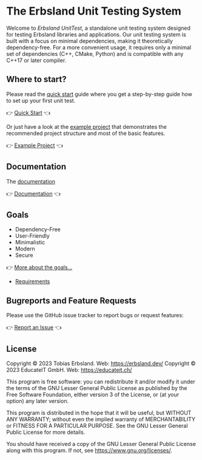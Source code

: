 # The Erbsland Unit Testing System

Welcome to *Erbsland UnitTest*, a standalone unit testing system designed for testing Erbsland libraries and applications. Our unit testing system is built with a focus on minimal dependencies, making it theoretically dependency-free. For a more convenient usage, it requires only a minimal set of dependencies (C++, CMake, Python) and is compatible with any C++17 or later compiler.

## Where to start?

Please read the [quick start](https://github.com/erbsland-dev/erbsland-unittest/wiki/Quick%20Start) guide where you get a step-by-step guide how to set up your first unit test.

👉 [Quick Start](https://github.com/erbsland-dev/erbsland-unittest/wiki/Quick%20Start) 👈

Or just have a look at the [example project](https://github.com/erbsland-dev/erbsland-unittest-example) that demonstrates the recommended project structure and most of the basic features.

👉 [Example Project](https://github.com/erbsland-dev/erbsland-unittest-example) 👈

## Documentation

The [documentation](https://github.com/erbsland-dev/erbsland-unittest/wiki/Documentation) 

👉 [Documentation](https://github.com/erbsland-dev/erbsland-unittest/wiki/Documentation) 👈

## Goals

- Dependency-Free
- User-Friendly
- Minimalistic
- Modern
- Secure

👉 [More about the goals...](https://github.com/erbsland-dev/erbsland-unittest/wiki/Goals)
- [Requirements](https://github.com/erbsland-dev/erbsland-unittest/wiki/Requirements)

## Bugreports and Feature Requests

Please use the GitHub issue tracker to report bugs or request features:

👉 [Report an Issue](https://github.com/erbsland-dev/erbsland-unittest/issues) 👈

## License

Copyright © 2023 Tobias Erbsland. Web: https://erbsland.dev/
Copyright © 2023 EducateIT GmbH. Web: https://educateit.ch/

This program is free software: you can redistribute it and/or modify it under the terms of the
GNU Lesser General Public License as published by the Free Software Foundation, either
version 3 of the License, or (at your option) any later version.

This program is distributed in the hope that it will be useful, but WITHOUT ANY WARRANTY;
without even the implied warranty of MERCHANTABILITY or FITNESS FOR A PARTICULAR PURPOSE.
See the GNU Lesser General Public License for more details.

You should have received a copy of the GNU Lesser General Public License along with this program.
If not, see <https://www.gnu.org/licenses/>.

